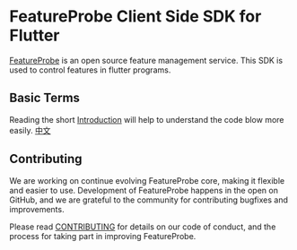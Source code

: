 # FeatureProbe Client Side SDK for Flutter

[FeatureProbe](https://featureprobe.com/) is an open source feature management service. This SDK is used to control features in flutter programs.

## Basic Terms

Reading the short [Introduction](https://docs.featureprobe.io/reference/sdk-introduction) will help to understand the code blow more easily. [中文](https://docs.featureprobe.io/zh-CN/reference/sdk-introduction)

## Contributing

We are working on continue evolving FeatureProbe core, making it flexible and easier to use.
Development of FeatureProbe happens in the open on GitHub, and we are grateful to the
community for contributing bugfixes and improvements.

Please read [CONTRIBUTING](https://github.com/FeatureProbe/featureprobe/blob/master/CONTRIBUTING.md)
for details on our code of conduct, and the process for taking part in improving FeatureProbe.
